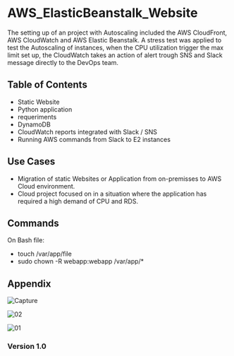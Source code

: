 
# AWS_ElasticBeanstalk_Website

The setting up of an project with Autoscaling included the AWS CloudFront, AWS CloudWatch and AWS Elastic Beanstalk. A stress test was applied to test the Autoscaling of instances, when the CPU utilization trigger the max limit set up, the CloudWatch takes an action of alert trough SNS and Slack message directly to the DevOps team.  

## Table of Contents

- Static Website
- Python application 
- requeriments 
- DynamoDB
- CloudWatch reports integrated with Slack / SNS
- Running AWS commands from Slack to E2 instances 

## Use Cases

- Migration of static Websites or Application from on-premisses to AWS Cloud environment. 
- Cloud project focused on in a situation where the application has required a high demand of CPU and RDS.     

## Commands

On Bash file:
- touch /var/app/file
- sudo chown -R webapp:webapp /var/app/*

## Appendix

![Capture](https://user-images.githubusercontent.com/46986006/122605186-f6ef9680-d02b-11eb-87dc-d6151a2bbc4f.JPG)

![02](https://user-images.githubusercontent.com/46986006/122462464-79635200-cf69-11eb-994f-055d7352b9b3.jpg)

![01](https://user-images.githubusercontent.com/46986006/122461299-02798980-cf68-11eb-9825-68cd88b2b25b.JPG)


### Version 1.0
